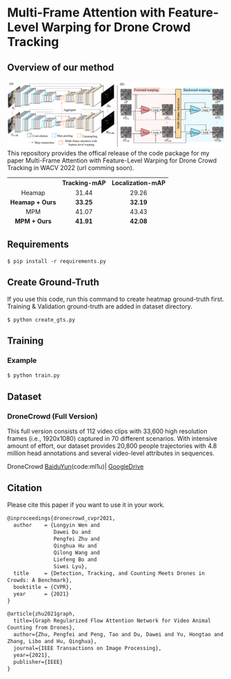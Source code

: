 # Multi-Frame Attention with Feature-Level Warping for Drone Crowd Tracking

## Overview of our method
![Illustration](./image/overview.png)
This repository provides the offical release of the code package for my paper Multi-Frame Attention with Feature-Level Warping for Drone Crowd Tracking in WACV 2022 (url comming soon). 

</ul>
<table>
<thead>
<tr>
<th align="center"></th>
<th align="center">Tracking-mAP</th>
<th align="center">Localization-mAP</th>

</tr>
<tr>
<td align="center">Heamap</td>
<td align="center">31.44</td>
<td align="center">29.26</td>
</tr> 

<tr>
<td align="center"><strong>Heamap + Ours</strong></td>
<td align="center"><strong>33.25</strong></td>
<td align="center"><strong>32.19</strong></td>
</tr> 

<tr>
<td align="center">MPM</td>
<td align="center">41.07</td>
<td align="center">43.43</td>
</tr>    

<tr>
<td align="center"><strong>MPM + Ours</strong></td>
<td align="center"><strong>41.91</strong></td>
<td align="center"><strong>42.08</strong></td>
</tr>    

</tbody></table>

## Requirements
```
$ pip install -r requirements.py
```

## Create Ground-Truth
If you use this code, run this command to create heatmap ground-truth first.
Training & Validation ground-truth are added in dataset directory.
```
$ python create_gts.py
```

## Training
### Example
```
$ python train.py
```
## Dataset
### DroneCrowd (Full Version)
This full version consists of 112 video clips with 33,600 high resolution frames (i.e., 1920x1080) captured in 70 different scenarios.  With intensive amount of effort, our dataset provides 20,800 people trajectories with 4.8 million head annotations and several video-level attributes in sequences.  

DroneCrowd [BaiduYun](https://pan.baidu.com/s/1hjXoVZJ16y9Tf7UXcJw3oQ)(code:ml1u)| [GoogleDrive](https://drive.google.com/drive/folders/1EUKLJ1WmrhWTNGt4wFLyHRfspJAt56WN?usp=sharing) 


## Citation

Please cite this paper if you want to use it in your work.
```
@inproceedings{dronecrowd_cvpr2021,
  author    = {Longyin Wen and
               Dawei Du and
               Pengfei Zhu and
               Qinghua Hu and
               Qilong Wang and
               Liefeng Bo and
               Siwei Lyu},
  title     = {Detection, Tracking, and Counting Meets Drones in Crowds: A Benchmark},
  booktitle = {CVPR},
  year      = {2021}
}
```
```
@article{zhu2021graph,
  title={Graph Regularized Flow Attention Network for Video Animal Counting from Drones},
  author={Zhu, Pengfei and Peng, Tao and Du, Dawei and Yu, Hongtao and Zhang, Libo and Hu, Qinghua},
  journal={IEEE Transactions on Image Processing},
  year={2021},
  publisher={IEEE}
}
```
